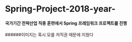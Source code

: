 # Spring-Project-2018-year-

#### 국가기간 전략산업 직종 훈련에서 Spring 프레임워크 프로젝트를 진행

######이미지는 혹시 모를 저직권 때문에 지웠다
